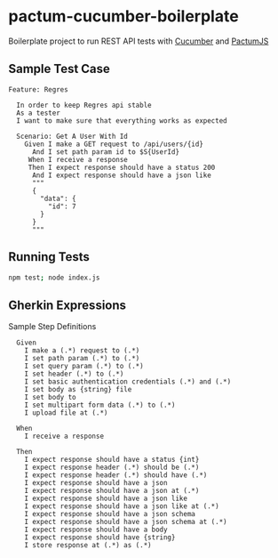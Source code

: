 # pactum-cucumber-boilerplate

Boilerplate project to run REST API tests with [Cucumber](https://cucumber.io) and [PactumJS](https://pactumjs.github.io)

## Sample Test Case

```gherkin
Feature: Regres

  In order to keep Regres api stable
  As a tester
  I want to make sure that everything works as expected
  
  Scenario: Get A User With Id
    Given I make a GET request to /api/users/{id}
      And I set path param id to $S{UserId}
     When I receive a response
     Then I expect response should have a status 200
      And I expect response should have a json like
      """
      {
        "data": {
          "id": 7
        }
      }
      """
```

## Running Tests

```sh
npm test; node index.js
```

## Gherkin Expressions

Sample Step Definitions

```gherkin
  Given
    I make a (.*) request to (.*)
    I set path param (.*) to (.*)
    I set query param (.*) to (.*)
    I set header (.*) to (.*)
    I set basic authentication credentials (.*) and (.*)
    I set body as {string} file
    I set body to
    I set multipart form data (.*) to (.*)
    I upload file at (.*)
  
  When
    I receive a response
  
  Then
    I expect response should have a status {int}
    I expect response header (.*) should be (.*)
    I expect response header (.*) should have (.*)
    I expect response should have a json
    I expect response should have a json at (.*)
    I expect response should have a json like
    I expect response should have a json like at (.*)
    I expect response should have a json schema
    I expect response should have a json schema at (.*)
    I expect response should have a body
    I expect response should have {string}
    I store response at (.*) as (.*)
```
